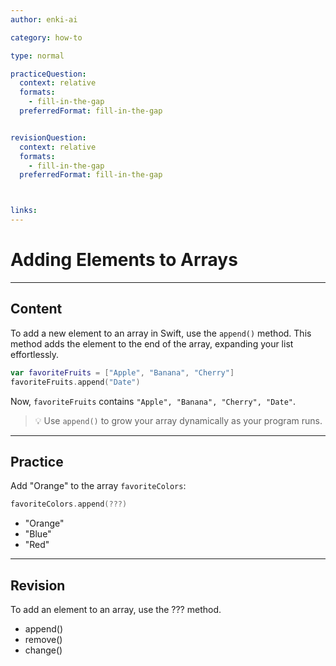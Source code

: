 ```yaml
---
author: enki-ai

category: how-to

type: normal

practiceQuestion:
  context: relative
  formats:
    - fill-in-the-gap
  preferredFormat: fill-in-the-gap


revisionQuestion:
  context: relative
  formats:
    - fill-in-the-gap
  preferredFormat: fill-in-the-gap



links:
---
```


# Adding Elements to Arrays

---
## Content

To add a new element to an array in Swift, use the `append()` method. This method adds the element to the end of the array, expanding your list effortlessly.

```swift
var favoriteFruits = ["Apple", "Banana", "Cherry"]
favoriteFruits.append("Date")
```

Now, `favoriteFruits` contains `"Apple", "Banana", "Cherry", "Date"`.

> 💡 Use `append()` to grow your array dynamically as your program runs.
---
## Practice

Add "Orange" to the array `favoriteColors`:

```swift
favoriteColors.append(???)
```

- "Orange"
- "Blue"
- "Red"

---
## Revision

To add an element to an array, use the ??? method.

- append()
- remove()
- change()
